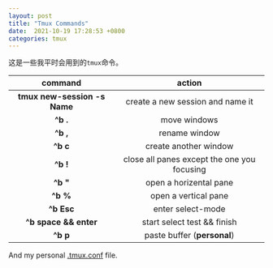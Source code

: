 ```yaml
---
layout: post
title: "Tmux Commands"
date:  2021-10-19 17:28:53 +0800
categories: tmux
---
```


 这是一些我平时会用到的`tmux`命令。

| command     | action  |
| :---:       | :---:     |
| **tmux new-session -s Name**    | create a new session and name it |
| **^b .**    | move windows |
| **^b ,**    | rename window |
| **^b c**    | create another window |
| **^b !**    | close all panes except the one you focusing |
| **^b "**    | open a horizental pane |
| **^b %**    | open a vertical pane |
| **^b Esc**    | enter select-mode |
| **^b space && enter**    | start select test && finish |
| **^b p**    | paste buffer (**personal**) |

And my personal [.tmux.conf](https://github.com/guo-sj/my-dot-file/blob/main/tmux/.tmux.conf) file.
